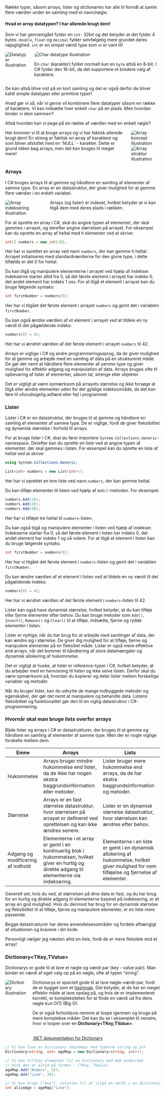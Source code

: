 Række typer, såsom arrays, lister og dictionaries har alle til formål at samle flere værdier under en samling med et navn/nøgle.

#### Hvad er array datatypen? I har allerede brugt dem!

Som vi har gennemgået fylder en `int`- 32bit og det betyder at det fylder 4 bytes. `double`, `float` og `decimal` fylder selvfølgelig mere grundet deres nøjagtighed. `int` er en simpel værdi type som vi er vant til!

<div class="columns">

<div>
  <img src="Pasted image 20250904191555.png" alt="Datatyper illustration" style="max-width:100%; border-radius:8px;">
</div>

<div>
  <img src="Pasted image 20250904191605.png" alt="Char datatype illustration" style="max-width:100%; border-radius:8px;">
  
  En `char` (karakter) fylder normalt kun en `byte` altså en 8-bit. I C# fylder den 16-bit, da det supportere et bredere valg af karaktere.
</div>

</div>

De kan altså blive vist på en kort samling og det er også derfor de bliver kaldt simple datatyper eller primitive typer!

Hvad gør vi så, når vi gerne vil kombinere flere datatyper såsom en række af karaktere. Vi kan indsætte hver enkelt `char` på en plads. Men hvordan binder vi dem sammen?

Altså hvordan kan vi pege på en række af værdier med en enkelt nøgle?

<div class="columns reverse">

<div>
  Her kommer vi til at bruge arrays og vi har faktisk allerede brugt dem! En streng er faktisk en array af karaktere og som bliver afsluttet med en `NULL` - karakter. Dette er grund idéen bag arrays, men det kan bruges til meget mere!
</div>

<div>
  <img src="Pasted image 20250904191622.png" alt="Array koncept illustration" style="max-width:100%; border-radius:8px;">
  
  <img src="Pasted image 20250904191632.png" alt="Array struktur illustration" style="max-width:100%; border-radius:8px;">
</div>

</div>

### Arrays

I C# bruges arrays til at gemme og håndtere en samling af elementer af samme type. En array er en datastruktur, der giver mulighed for at gemme flere værdier i en enkelt variabel.

<div class="columns">

<div>
  <img src="Pasted image 20250904191822.png" alt="Array indeksering illustration" style="max-width:100%; border-radius:8px;">
</div>

<div>
  Arrays (og lister) er indexet, hvilket betyder at vi kan tilgå dem med deres plads i rækken.
</div>

</div>

For at oprette en array i C#, skal du angive typen af elementer, der skal gemmes i arrayet, og derefter angive størrelsen på arrayet. For eksempel kan du oprette en array af heltal med ti elementer ved at skrive:

```csharp
int[] numbers = new int[10];
```

Her har vi oprettet en array ved navn `numbers`, der kan gemme ti heltal. Arrayet initialiseres med standardværdierne for den givne type, i dette tilfælde er det 0 for heltal.

Du kan tilgå og manipulere elementerne i arrayet ved hjælp af indekser. Indekserne starter altid fra 0, så det første element i arrayet har indeks 0, det andet element har indeks 1 osv. For at tilgå et element i arrayet kan du bruge følgende syntaks:

```csharp
int firstNumber = numbers[0];
```

Her har vi tilgået det første element i arrayet `numbers` og gemt det i variablen `firstNumber`.

Du kan også ændre værdien af et element i arrayet ved at tildele en ny værdi til det pågældende indeks:

```csharp
numbers[0] = 42;
```

Her har vi ændret værdien af det første element i arrayet `numbers` til 42.

Arrays er vigtige i C# og andre programmeringssprog, da de giver mulighed for at gemme og arbejde med en samling af data på en struktureret måde. De gør det nemt at håndtere flere elementer af samme type og giver mulighed for effektiv adgang og manipulation af data. Arrays bruges ofte til opbevaring af lister af elementer, såsom tal, strenge eller objekter.

Det er vigtigt at være opmærksom på arrayets størrelse og ikke forsøge at tilgå eller ændre elementer uden for det gyldige indeksområde, da det kan føre til uforudsigelig adfærd eller fejl i programmet.

### Lister

Lister i C# er en datastruktur, der bruges til at gemme og håndtere en samling af elementer af samme type. De er vigtige, fordi de giver fleksibilitet og dynamisk størrelse i forhold til arrays.

For at bruge lister i C#, skal du først importere `System.Collections.Generic`-namespace. Derefter kan du oprette en liste ved at angive typen af elementer, der skal gemmes i listen. For eksempel kan du oprette en liste af heltal ved at skrive:

```csharp
using System.Collections.Generic;

List<int> numbers = new List<int>();
```

Her har vi oprettet en tom liste ved navn `numbers`, der kan gemme heltal.

Du kan tilføje elementer til listen ved hjælp af `Add()`-metoden. For eksempel:

```csharp
numbers.Add(10);
numbers.Add(20);
numbers.Add(30);
```

Her har vi tilføjet tre heltal til `numbers`-listen.

Du kan også tilgå og manipulere elementer i listen ved hjælp af indekser. Indekserne starter fra 0, så det første element i listen har indeks 0, det andet element har indeks 1 og så videre. For at tilgå et element i listen kan du bruge følgende syntaks:

```csharp
int firstNumber = numbers[0];
```

Her har vi tilgået det første element i `numbers`-listen og gemt det i variablen `firstNumber`.

Du kan ændre værdien af et element i listen ved at tildele en ny værdi til det pågældende indeks:

```csharp
numbers[0] = 42;
```

Her har vi ændret værdien af det første element i `numbers`-listen til 42.

Lister kan også have dynamisk størrelse, hvilket betyder, at du kan tilføje eller fjerne elementer efter behov. Du kan bruge metoder som `Add()`, `Insert()`, `Remove()` og `Clear()` til at tilføje, indsætte, fjerne og rydde elementer i listen.

Lister er nyttige, når du har brug for at arbejde med samlinger af data, der kan ændre sig i størrelse. De giver dig mulighed for at tilføje, fjerne og manipulere elementer på en fleksibel måde. Lister er også mere effektive end arrays, når det kommer til håndtering af store datamængder og dynamisk allokering af hukommelse.

Det er vigtigt at huske, at lister er reference-typer i C#, hvilket betyder, at du arbejder med en henvisning til listen og ikke selve listen. Derfor skal du være opmærksom på, hvordan du kopierer og deler lister mellem forskellige variabler og metoder.

Når du bruger lister, kan du udnytte de mange indbyggede metoder og egenskaber, der gør det nemt at manipulere og behandle data. Listens fleksibilitet og funktionalitet gør den til en vigtig datastruktur i C#-programmering.

### Hvornår skal man bruge lists overfor arrays

Både lister og arrays i C# er datastrukturer, der bruges til at gemme og håndtere en samling af elementer af samme type. Men der er nogle vigtige forskelle mellem dem:

|Emne|Arrays|Lists|
|---|---|---|
|Hukommelse|Arrays bruger mindre hukommelse end lister, da de ikke har nogen ekstra baggrundsinformation eller metoder.|Lister bruger mere hukommelse end arrays, da de har ekstra baggrundsinformation og metoder.|
|Størrelse|Arrays er en fast størrelse datastruktur, hvor størrelsen på arrayet er defineret ved oprettelsen og kan ikke ændres senere.|Lister er en dynamisk størrelse datastruktur, hvor størrelsen kan ændres efter behov.|
|Adgang og modificering af indhold|Elementerne i et array er gemt i en kontinuerlig blok i hukommelsen, hvilket giver en hurtig og direkte adgang til elementerne via indeksering.|Elementerne i en liste er gemt i en dynamisk allokering af hukommelse, hvilket giver mulighed for nem tilføjelse og fjernelse af elementer.|

Generelt set, hvis du ved, at størrelsen på dine data er fast, og du har brug for en hurtig og direkte adgang til elementerne baseret på indeksering, er et array en god mulighed. Hvis du derimod har brug for en dynamisk størrelse og fleksibilitet til at tilføje, fjerne og manipulere elementer, er en liste mere passende.

Begge datastrukturer har deres anvendelsesområder og fordele afhængigt af situationen og kravene i din kode.

Personligt vælger jeg næsten altid en liste, fordi de er mere fleksible end et array!

### **Dictionary<TKey,TValue>**

Dictionarys er gode til at lave et nøgle og værdi par (key - value pair). Man binder en værdi af eget valg op på en nøgle, ofte af typen “string”.

<div class="columns">

<div>
  <img src="Pasted image 20250904191921.png" alt="Dictionary illustration" style="max-width:100%; border-radius:8px;">
</div>

<div>
  Dictionarys er specielt gode til at lave nøgle-værdi-par, fordi de er bygget som et <a href="https://en.wikipedia.org/wiki/Hash_table">hashmap</a>. Det betyder, at de har en meget effektiv måde at lave opslag på, og hvis de er implementeret korrekt, er kompleksiteten for at finde en værdi ud fra dens nøgle kun O(1) (Big O).

  De er også forholdsvis nemme at loope igennem og bruge på mere komplekse måder. Det kan du se i eksemplet til venstre, hvor vi looper over en <strong>Dictionary&lt;TKey,TValue&gt;</strong>.

  <br>
  <a href="https://learn.microsoft.com/en-us/dotnet/api/system.collections.generic.dictionary-2?view=net-8.0">.NET dokumentation for Dictionary</a>
</div>

</div>

```csharp
// Vi kan lave en Dictionary (Hashmap) med typerne string og int
Dictionary<string, int> ageMap = new Dictionary<string, int>();

// Vi kan tilføje elementer til en Dictionary med Add kodeordet. 
// Husk det er altid på formen - (TKey, TValue)
ageMap.Add("Anders", 25);
ageMap.Add("Line", 30);

// Vi kan bruge ["key"], notation til at tilgå en værdi i en dictionary
int aliceAge = ageMap["Line"];
```

